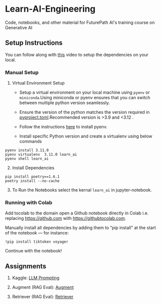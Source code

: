 # Learn-AI-Engineering
Code, notebooks, and other material for FuturePath AI's training course on Generative AI

## Setup Instructions
You can follow along with [this](https://www.loom.com/share/6adad8817d9b4f8281084e32e335614a?sid=ae2a71bc-2a84-4f8a-83b3-260a9881a506) video to setup the dependencies on your local. 
### Manual Setup 
1. Virtual Environment Setup<br>
    - Setup a virtual environment on your local machine using `pyenv` or `miniconda`.Using miniconda or pyenv ensures that you can switch between multiple python version seamlessly.<br>

    - Ensure the version of the python matches the version required in [pyproject.toml](pyproject.toml).Recommended version is >3.9 and <3.12 . 
    - Follow the instructions [here](https://github.com/pyenv/pyenv?tab=readme-ov-file#installation) to install pyenv. 
    - Install specific Python version and create a virtualenv using below commands
```
pyenv install 3.11.0
pyenv virtualenv  3.11.0 learn_ai
pyenv shell learn_ai
```
2. Install Dependencies <br>
```
pip install poetry==1.6.1
poetry install --no-cache
```
3. To Run the Notebooks select the kernal `learn_ai` in jupyter-notebook. 

### Running with Colab 

Add tocolab to the domain open a Github notebook directly in Colab i.e. replacing https://github.com with https://githubtocolab.com. 


Manually install all dependencies by adding them to “pip install” at the start of the notebook — for instance:

```
!pip install tiktoken voyager
```

Continue with the notebook!

## Assignments 

1. Kaggle: [LLM Prompting](https://kaggle.com/t/59bd358ed6834f60b242554b545894ae)

2. Augment (RAG Eval): [Augment](/rag_eval/augment.md)

3. Retriever (RAG Eval): [Retriever](/rag_eval/retriever.md)
